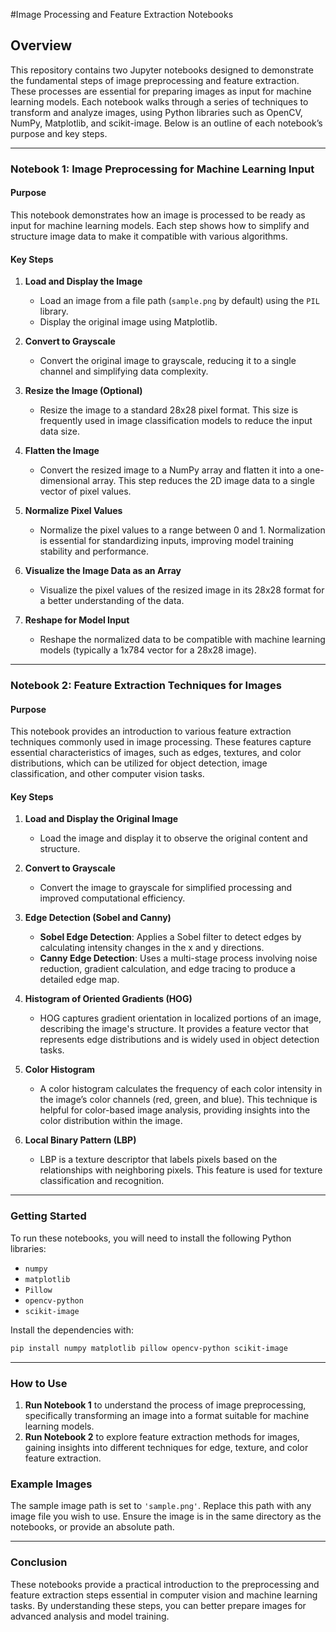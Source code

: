 #Image Processing and Feature Extraction Notebooks

## Overview

This repository contains two Jupyter notebooks designed to demonstrate the fundamental steps of image preprocessing and feature extraction. These processes are essential for preparing images as input for machine learning models. Each notebook walks through a series of techniques to transform and analyze images, using Python libraries such as OpenCV, NumPy, Matplotlib, and scikit-image. Below is an outline of each notebook’s purpose and key steps.

---

### Notebook 1: Image Preprocessing for Machine Learning Input

#### Purpose
This notebook demonstrates how an image is processed to be ready as input for machine learning models. Each step shows how to simplify and structure image data to make it compatible with various algorithms.

#### Key Steps

1. **Load and Display the Image**
   - Load an image from a file path (`sample.png` by default) using the `PIL` library.
   - Display the original image using Matplotlib.

2. **Convert to Grayscale**
   - Convert the original image to grayscale, reducing it to a single channel and simplifying data complexity.

3. **Resize the Image (Optional)**
   - Resize the image to a standard 28x28 pixel format. This size is frequently used in image classification models to reduce the input data size.

4. **Flatten the Image**
   - Convert the resized image to a NumPy array and flatten it into a one-dimensional array. This step reduces the 2D image data to a single vector of pixel values.

5. **Normalize Pixel Values**
   - Normalize the pixel values to a range between 0 and 1. Normalization is essential for standardizing inputs, improving model training stability and performance.

6. **Visualize the Image Data as an Array**
   - Visualize the pixel values of the resized image in its 28x28 format for a better understanding of the data.

7. **Reshape for Model Input**
   - Reshape the normalized data to be compatible with machine learning models (typically a 1x784 vector for a 28x28 image).

---

### Notebook 2: Feature Extraction Techniques for Images

#### Purpose
This notebook provides an introduction to various feature extraction techniques commonly used in image processing. These features capture essential characteristics of images, such as edges, textures, and color distributions, which can be utilized for object detection, image classification, and other computer vision tasks.

#### Key Steps

1. **Load and Display the Original Image**
   - Load the image and display it to observe the original content and structure.

2. **Convert to Grayscale**
   - Convert the image to grayscale for simplified processing and improved computational efficiency.

3. **Edge Detection (Sobel and Canny)**
   - **Sobel Edge Detection**: Applies a Sobel filter to detect edges by calculating intensity changes in the x and y directions.
   - **Canny Edge Detection**: Uses a multi-stage process involving noise reduction, gradient calculation, and edge tracing to produce a detailed edge map.

4. **Histogram of Oriented Gradients (HOG)**
   - HOG captures gradient orientation in localized portions of an image, describing the image's structure. It provides a feature vector that represents edge distributions and is widely used in object detection tasks.

5. **Color Histogram**
   - A color histogram calculates the frequency of each color intensity in the image’s color channels (red, green, and blue). This technique is helpful for color-based image analysis, providing insights into the color distribution within the image.

6. **Local Binary Pattern (LBP)**
   - LBP is a texture descriptor that labels pixels based on the relationships with neighboring pixels. This feature is used for texture classification and recognition.

---

### Getting Started

To run these notebooks, you will need to install the following Python libraries:

- `numpy`
- `matplotlib`
- `Pillow`
- `opencv-python`
- `scikit-image`

Install the dependencies with:

```bash
pip install numpy matplotlib pillow opencv-python scikit-image
```

---

### How to Use

1. **Run Notebook 1** to understand the process of image preprocessing, specifically transforming an image into a format suitable for machine learning models.
2. **Run Notebook 2** to explore feature extraction methods for images, gaining insights into different techniques for edge, texture, and color feature extraction.

### Example Images

The sample image path is set to `'sample.png'`. Replace this path with any image file you wish to use. Ensure the image is in the same directory as the notebooks, or provide an absolute path.

---

### Conclusion

These notebooks provide a practical introduction to the preprocessing and feature extraction steps essential in computer vision and machine learning tasks. By understanding these steps, you can better prepare images for advanced analysis and model training.
